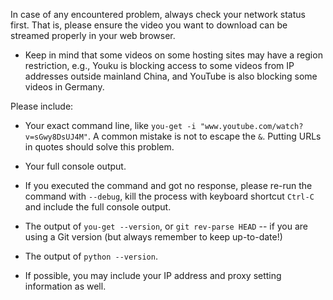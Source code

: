 In case of any encountered problem, always check your network status first. That is, please ensure the video you want to download can be streamed properly in your web browser.

* Keep in mind that some videos on some hosting sites may have a region restriction, e.g., Youku is blocking access to some videos from IP addresses outside mainland China, and YouTube is also blocking some videos in Germany.

Please include:

* Your exact command line, like `you-get -i "www.youtube.com/watch?v=sGwy8DsUJ4M"`. A common mistake is not to escape the `&`. Putting URLs in quotes should solve this problem.

* Your full console output.

* If you executed the command and got no response, please re-run the command with `--debug`, kill the process with keyboard shortcut `Ctrl-C` and include the full console output.

* The output of `you-get --version`, or `git rev-parse HEAD` -- if you are using a Git version (but always remember to keep up-to-date!)

* The output of `python --version`.

* If possible, you may include your IP address and proxy setting information as well.

